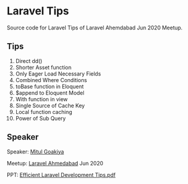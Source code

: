# Laravel Tips

Source code for Laravel Tips of Laravel Ahemdabad Jun 2020 Meetup.

## Tips

1. Direct dd()
2. Shorter Asset function
3. Only Eager Load Necessary Fields
4. Combined Where Conditions
5. toBase function in Eloquent
6. $append to Eloquent Model
7. With function in view
8. Single Source of Cache Key
9. Local function caching
10. Power of Sub Query

## Speaker

Speaker: [Mitul Goakiya](https://twitter.com/mitulgolakiya)

Meetup: [Laravel Ahmedabad](https://twitter.com/LaravelAhm) Jun 2020

PPT: [Efficient Laravel Development Tips.pdf](https://drive.google.com/file/d/1sXbMCd7ZuxbH1VLc8rjC5_JHsRSUex7q/view?usp=sharing)
